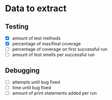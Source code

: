 # Data to extract

## Testing
- [X] amount of test methods
- [X] percentage of max/final coverage
- [ ] percentage of coverage on first successful run
- [ ] amount of test smells per successful run

## Debugging
- [ ] attempts until bug fixed
- [ ] time until bug fixed
- [ ] amount of print statements added per run
